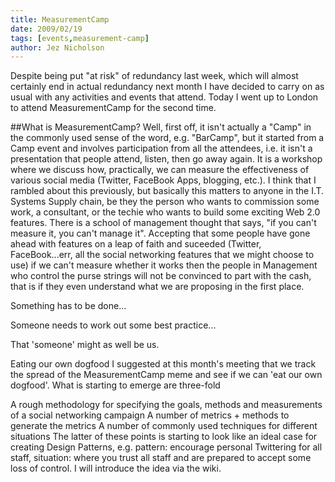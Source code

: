 ```yaml
---
title: ​​​​MeasurementCamp
date: 2009/02/19
tags: [events,measurement-camp]
author: Jez Nicholson
---
```

Despite being put "at risk" of redundancy last week, which will almost certainly end in actual redundancy next month I have decided to carry on as usual with any activities and events that attend. Today I went up to London to attend MeasurementCamp for the second time.

##What is MeasurementCamp?
Well, first off, it isn't actually a "Camp" in the commonly used sense of the word, e.g. "BarCamp", but it started from a Camp event and involves participation from all the attendees, i.e. it isn't a presentation that people attend, listen, then go away again. It is a workshop where we discuss how, practically, we can measure the effectiveness of various social media (Twitter, FaceBook Apps, blogging, etc.). I think that I rambled about this previously, but basically this matters to anyone in the I.T. Systems Supply chain, be they the person who wants to commission some work, a consultant, or the techie who wants to build some exciting Web 2.0 features. There is a school of management thought that says, "if you can't measure it, you can't manage it". Accepting that some people have gone ahead with features on a leap of faith and suceeded (Twitter, FaceBook...err, all the social networking features that we might choose to use) if we can't measure whether it works then the people in Management who control the purse strings will not be convinced to part with the cash, that is if they even understand what we are proposing in the first place.

Something has to be done...

Someone needs to work out some best practice...

That 'someone' might as well be us.

Eating our own dogfood
I suggested at this month's meeting that we track the spread of the MeasurementCamp meme and see if we can 'eat our own dogfood'. What is starting to emerge are three-fold

A rough methodology for specifying the goals, methods and measurements of a social networking campaign
A number of metrics + methods to generate the metrics
A number of commonly used techniques for different situations
The latter of these points is starting to look like an ideal case for creating Design Patterns, e.g. pattern: encourage personal Twittering for all staff, situation: where you trust all staff and are prepared to accept some loss of control. I will introduce the idea via the wiki.